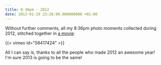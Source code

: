 ```yaml
---
title: 8:36pm - 2012
date: 2013-01-29 23:26:09.000000000 +01:00
---
```

Without further comments, all my 8:36pm photo moments collected during 2012, stitched together in [a movie](https://vimeo.com/58417424):

{{< vimeo id="58417424" >}}

All I can say is, thanks to all the people who made 2012 an awesome year! I'm sure 2013 is going to be the same!
